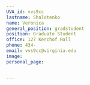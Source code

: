 ```yaml
---
UVA_id: vvs9cc
lastname: Shalotenko
name: Veronica
general_position: gradstudent
position: Graduate Student
office: 127 Kerchof Hall
phone: 434-
email: vvs9cc@virginia.edu
image:
personal_page:


---
```

